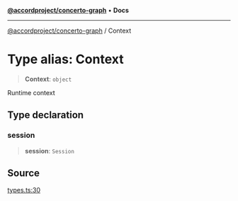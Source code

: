 [**@accordproject/concerto-graph**](../README.md) • **Docs**

***

[@accordproject/concerto-graph](../README.md) / Context

# Type alias: Context

> **Context**: `object`

Runtime context

## Type declaration

### session

> **session**: `Session`

## Source

[types.ts:30](https://github.com/accordproject/lab-concerto-graph/blob/479405ae077f731015a7cc00792f1e687d165a28/src/types.ts#L30)
